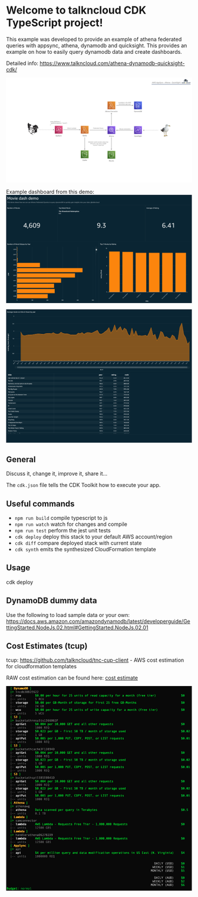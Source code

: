 # Welcome to talkncloud CDK TypeScript project!

This example was developed to provide an example of athena federated queries with appsync, athena, dynamodb and quicksight. This provides an example on how to easily query dynamodb data and create dashboards.

Detailed info: https://www.talkncloud.com/athena-dynamodb-quicksight-cdk/

![](design.jpeg)

Example dashboard from this demo:
![](dashboard.png)

![](dashboard_2.png)

## General
Discuss it, change it, improve it, share it...

The `cdk.json` file tells the CDK Toolkit how to execute your app.

## Useful commands

 * `npm run build`   compile typescript to js
 * `npm run watch`   watch for changes and compile
 * `npm run test`    perform the jest unit tests
 * `cdk deploy`      deploy this stack to your default AWS account/region
 * `cdk diff`        compare deployed stack with current state
 * `cdk synth`       emits the synthesized CloudFormation template

## Usage
cdk deploy

## DynamoDB dummy data
Use the following to load sample data or your own: https://docs.aws.amazon.com/amazondynamodb/latest/developerguide/GettingStarted.NodeJs.02.html#GettingStarted.NodeJs.02.01

## Cost Estimates (tcup)
tcup: https://github.com/talkncloud/tnc-cup-client - AWS cost estimation for cloudformation templates

RAW cost estimation can be found here: [cost estimate](AthenaAppsyncStack.tcup.txt)

![](cost_estimate.png)